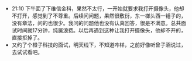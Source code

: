 - 21:10 下午面了下维信金科，果然不太行，一开始就要求我打开摄像头，他却不打开，感觉到了不尊重。后续问问题，果然很敷衍，东一榔头西一锤子的，没有章法，问的也很少。我问的问题他也没有认真回答，很是不满意。总共面试时间就17分钟，纯属浪费。以后再遇到这种让我打开摄像头，他却不开的，直接拒掉了。
- 又约了个橙子科技的面试，明天线下，不知道咋样，之前好像听曾子涵说过，去试试看吧。